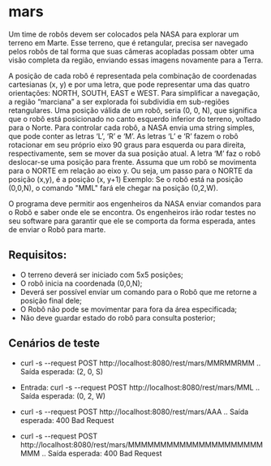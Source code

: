 # mars

Um time de robôs devem ser colocados pela NASA para explorar um terreno em Marte.
Esse terreno, que é retangular, precisa ser navegado pelos robôs de tal forma que suas câmeras acopladas possam obter uma visão completa da região, enviando essas imagens novamente para a Terra.

A posição de cada robô é representada pela combinação de coordenadas cartesianas (x, y) e por uma letra, que pode representar uma das quatro orientações: NORTH, SOUTH, EAST e WEST. Para simplificar a navegação, a região “marciana” a ser explorada foi subdividia em sub-regiões retangulares.
Uma posição válida de um robô, seria (0, 0, N), que significa que o robô está posicionado no canto esquerdo inferior do terreno, voltado para o Norte.
Para controlar cada robô, a NASA envia uma string simples, que pode conter as letras ‘L’, ‘R’ e ‘M’. As letras ‘L’ e ‘R’ fazem o robô rotacionar em seu próprio eixo 90 graus para esquerda ou para direita, respectivamente, sem se mover da sua posição atual. A letra ‘M’ faz o robô deslocar-se uma posição para frente.
Assuma que um robô se movimenta para o NORTE em relação ao eixo y. Ou seja, um passo para o NORTE da posição (x,y), é a posição (x, y+1)
Exemplo: Se o robô está na posição (0,0,N), o comando "MML" fará ele chegar na posição (0,2,W).

O programa deve permitir aos engenheiros da NASA enviar comandos para o Robô e saber onde ele se encontra. Os engenheiros irão rodar testes no seu software para garantir que ele se comporta da forma esperada, antes de enviar o Robô para marte.

## Requisitos:

* O terreno deverá ser iniciado com 5x5 posições;
* O robô inicia na coordenada (0,0,N);
* Deverá ser possível enviar um comando para o Robô que me retorne a posição final dele;
* O Robô não pode se movimentar para fora da área especificada;
* Não deve guardar estado do robô para consulta posterior;

## Cenários de teste

* curl -s --request POST http://localhost:8080/rest/mars/MMRMMRMM ..
Saída esperada: (2, 0, S)

* Entrada: curl -s --request POST http://localhost:8080/rest/mars/MML ..
Saída esperada: (0, 2, W)

* curl -s --request POST http://localhost:8080/rest/mars/AAA ..
Saída esperada: 400 Bad Request

* curl -s --request POST http://localhost:8080/rest/mars/MMMMMMMMMMMMMMMMMMMMMMMM ..
Saída esperada: 400 Bad Request